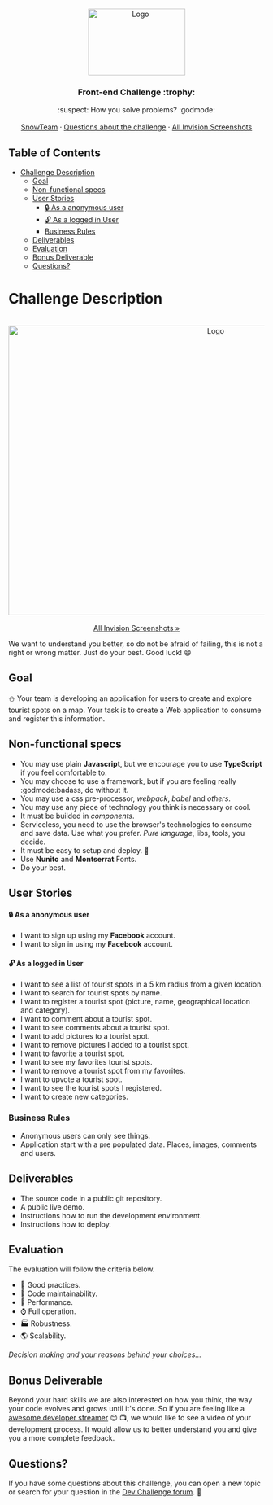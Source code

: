 <br />
<p align="center">
  <a href="https://github.com/snowmanlabs/frontend-challenge">
    <img src="assets/logo.png" alt="Logo" width="191" height="131">
  </a>

  <h3 align="center">Front-end Challenge :trophy:</h3>

  <p align="center">
    :suspect: How you solve problems? :godmode:
    <br />
    <br />
    <a href="https://www.snowmanlabs.com.br/snow-team/">SnowTeam</a>
    ·
    <a href="https://groups.google.com/a/snowmanlabs.com/forum/#!forum/dev.challenge">Questions about the challenge</a>
    ·
    <a href="https://invis.io/HXUH9OCD476">All Invision Screenshots</a>
  </p>
</p>

## Table of Contents
- [Challenge Description](#challenge-description)
  - [Goal](#goal)
  - [Non-functional specs](#non-functional-specs)
  - [User Stories](#user-stories)
      - [:lock: As a anonymous user](#lock-as-a-anonymous-user)
      - [:unlock: As a logged in User](#unlock-as-a-logged-in-user)
    - [Business Rules](#business-rules)
  - [Deliverables](#deliverables)
  - [Evaluation](#evaluation)
  - [Bonus Deliverable](#bonus-deliverable)
  - [Questions?](#questions)

# Challenge Description

<p align="center">
    <br/>
    <a href="https://invis.io/HXUH9OCD476">
      <img src="assets/screenshot.png" alt="Logo" width="800" height="569"/>
    </a>
    <br/>
    <br/>
    <a href="https://invis.io/HXUH9OCD476">
        All Invision Screenshots »
    </a>
    <br/>
</p>

We want to understand you better, so do not be afraid of failing, this is not a right or wrong matter. Just do your best. Good luck! :smile:

## Goal

:snowman: Your team is developing an application for users to create and explore tourist spots on a map. Your task is to create a Web application to consume and register this information.


## Non-functional specs

* You may use plain **Javascript**, but we encourage you to use **TypeScript** if you feel comfortable to.
* You may choose to use a framework, but if you are feeling really :godmode:badass, do without it.
* You may use a css pre-processor, *webpack*, *babel* and *others*.
* You may use any piece of technology you think is necessary or cool.
* It must be builded in *components*.
* Serviceless, you need to use the browser's technologies to consume and save data. Use what you prefer. _Pure language_, libs, tools, you decide.
* It must be easy to setup and deploy. :children_crossing:
* Use **Nunito** and **Montserrat** Fonts.
* Do your best.


## User Stories

#### :lock: As a anonymous user
* I want to sign up using my **Facebook** account.
* I want to sign in using my **Facebook** account.
#### :unlock: As a logged in User
* I want to see a list of tourist spots in a 5 km radius from a given location.
* I want to search for tourist spots by name.
* I want to register a tourist spot (picture, name, geographical location and category).
* I want to comment about a tourist spot.
* I want to see comments about a tourist spot.
* I want to add pictures to a tourist spot.
* I want to remove pictures I added to a tourist spot.
* I want to favorite a tourist spot.
* I want to see my favorites tourist spots.
* I want to remove a tourist spot from my favorites.
* I want to upvote a tourist spot.
* I want to see the tourist spots I registered.
* I want to create new categories.


### Business Rules

* Anonymous users can only see things.
* Application start with a pre populated data. Places, images, comments and users.



## Deliverables

* The source code in a public git repository.
* A public live demo.
* Instructions how to run the development environment.
* Instructions how to deploy.


## Evaluation

The evaluation will follow the criteria below.

* :dart: Good practices.
* :wrench: Code maintainability.
* :rocket: Performance.
* :watch: Full operation.
* :factory: Robustness.
* :earth_americas: Scalability.

*Decision making and your reasons behind your choices...*

## Bonus Deliverable

Beyond your hard skills we are also interested on how you think, the way your code evolves and grows until it's done. So if you are feeling like a [awesome developer streamer](https://github.com/bnb/awesome-developer-streams) :blush: :tv:, we would like to see a video of your development process. It would allow us to better understand you and give you a more complete feedback.

## Questions?

If you have some questions about this challenge, you can open a new topic or search for your question in the [Dev Challenge forum](https://groups.google.com/a/snowmanlabs.com/forum/#!forum/dev.challenge). :love_letter:
